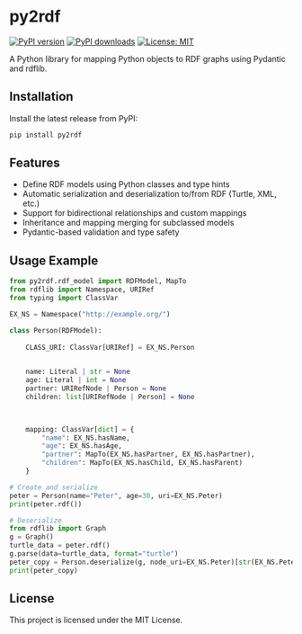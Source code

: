 # py2rdf

[![PyPI version](https://img.shields.io/pypi/v/py2rdf.svg)](https://pypi.org/project/py2rdf/)
[![PyPI downloads](https://pepy.tech/badge/py2rdf)](https://pepy.tech/project/py2rdf)
[![License: MIT](https://img.shields.io/badge/License-MIT-yellow.svg)](https://opensource.org/licenses/MIT)

A Python library for mapping Python objects to RDF graphs using Pydantic and rdflib.

## Installation

Install the latest release from PyPI:

```sh
pip install py2rdf
```

## Features
- Define RDF models using Python classes and type hints
- Automatic serialization and deserialization to/from RDF (Turtle, XML, etc.)
- Support for bidirectional relationships and custom mappings
- Inheritance and mapping merging for subclassed models
- Pydantic-based validation and type safety

## Usage Example

```python
from py2rdf.rdf_model import RDFModel, MapTo
from rdflib import Namespace, URIRef
from typing import ClassVar

EX_NS = Namespace("http://example.org/")

class Person(RDFModel):
    
    CLASS_URI: ClassVar[URIRef] = EX_NS.Person
        

    name: Literal | str = None
    age: Literal | int = None
    partner: URIRefNode | Person = None
    children: list[URIRefNode | Person] = None
    


    mapping: ClassVar[dict] = {
        "name": EX_NS.hasName,
        "age": EX_NS.hasAge,
        "partner": MapTo(EX_NS.hasPartner, EX_NS.hasPartner),
        "children": MapTo(EX_NS.hasChild, EX_NS.hasParent)
    }

# Create and serialize
peter = Person(name="Peter", age=30, uri=EX_NS.Peter)
print(peter.rdf())

# Deserialize
from rdflib import Graph
g = Graph()
turtle_data = peter.rdf()
g.parse(data=turtle_data, format="turtle")
peter_copy = Person.deserialize(g, node_uri=EX_NS.Peter)[str(EX_NS.Peter)]
print(peter_copy)
```

## License

This project is licensed under the MIT License.
